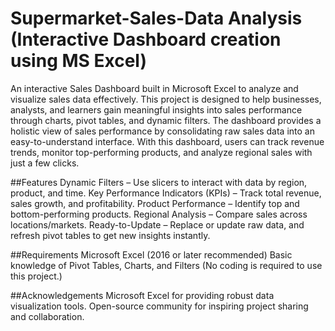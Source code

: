 # Supermarket-Sales-Data Analysis (Interactive Dashboard creation using MS Excel)
An interactive Sales Dashboard built in Microsoft Excel to analyze and visualize sales data effectively. This project is designed to help businesses, analysts, and learners gain meaningful insights into sales performance through charts, pivot tables, and dynamic filters.
The dashboard provides a holistic view of sales performance by consolidating raw sales data into an easy-to-understand interface. With this dashboard, users can track revenue trends, monitor top-performing products, and analyze regional sales with just a few clicks.

##Features
 Dynamic Filters – Use slicers to interact with data by region, product, and time.
 Key Performance Indicators (KPIs) – Track total revenue, sales growth, and profitability.
 Product Performance – Identify top and bottom-performing products.
 Regional Analysis – Compare sales across locations/markets.
 Ready-to-Update – Replace or update raw data, and refresh pivot tables to get new insights instantly.

 ##Requirements
Microsoft Excel (2016 or later recommended)
Basic knowledge of Pivot Tables, Charts, and Filters
(No coding is required to use this project.)

##Acknowledgements
Microsoft Excel for providing robust data visualization tools.
Open-source community for inspiring project sharing and collaboration.

